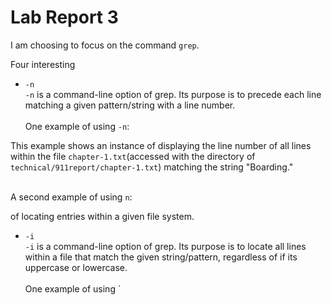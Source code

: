 # Lab Report 3

I am choosing to focus on the command `grep`.

Four interesting

* `-n`
<br>`-n` is a command-line option of grep. Its purpose is to precede each line matching a given pattern/string with a line number.</br>
<br>One example of using `-n`:</br>


This example shows an instance of displaying the line number of all lines within the file `chapter-1.txt`(accessed with the directory
of `technical/911report/chapter-1.txt`) matching the string "Boarding."

<br>A second example of using `n`:</br>


of locating entries within a given file system.
* `-i`
<br>`-i` is a command-line option of grep. Its purpose is to locate all lines within a file that match the given string/pattern, regardless of 
if its uppercase or lowercase.</br>
<br>One example of using `
